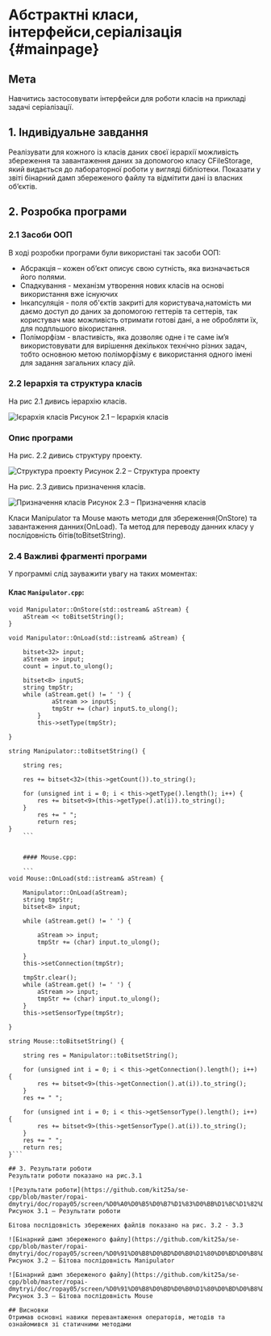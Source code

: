 # Абстрактні класи, інтерфейси,серіалізація {#mainpage} 
 
## Мета

Навчитись застосовувати інтерфейси для роботи класів на прикладі
задачі серіалізації.
 
## 1. Індивідуальне завдання 
 
Реалізувати для кожного із класів даних своєї ієрархії можливість
збереження та завантаження даних за допомогою класу CFileStorage, який
видається до лабораторної роботи у вигляді бібліотеки.
Показати у звіті бінарний дамп збереженого файлу та відмітити дані із
власних об’єктів.

## 2. Розробка програми

### 2.1 Засоби ООП
В ході розробки програми були використані так засоби ООП: 
- Абсракція – кожен об’єкт описує свою сутність, яка визначається його полями.
- Спадкування - механізм утворення нових класів на основі використання вже існуючих
- Інкапсуляція - поля об'єктів закриті для користувача,натомість ми даємо доступ до даних за допомогою геттерів та сеттерів, так користувач має можливість отримати готові дані, а не обробляти їх, для подпльшого вікористання.
- Поліморфізм - властивість, яка дозволяє одне і те саме ім’я використовувати для вирішення декількох технічно різних задач, тобто основною метою поліморфізму є використання одного імені для задання загальних класу дій.
 
### 2.2 Іерархія та структура класів
На рис 2.1 дивись іерархію класів.


![Ієрархія класів](https://github.com/kit25a/se-cpp/blob/master/ropai-dmytryi/doc/ropay05/screen/%D0%98%D0%B5%D1%80%D0%B0%D1%80%D1%85%D0%B8%D1%8F.jpg)
Рисунок 2.1 – Ієрархія класів

### Опис програми 
На рис. 2.2 дивись структуру проекту.

![Структура проекту](https://github.com/kit25a/se-cpp/blob/master/ropai-dmytryi/doc/ropay05/screen/%D0%A1%D1%82%D1%80%D1%83%D0%BA%D1%82%D1%83%D1%80%D0%B0.JPG)
Рисунок 2.2 – Структура проекту


На рис. 2.3 дивись призначення класів.

![Призначення класів](https://github.com/kit25a/se-cpp/blob/master/ropai-dmytryi/doc/ropay05/screen/%D0%9D%D0%B0%D0%B7%D0%BD%D0%B0%D1%87%D0%B5%D0%BD%D0%B8%D0%B5.JPG)
Рисунок 2.3 – Призначення класів

Класи Manipulator та Mouse мають методи для збереження(OnStore) та завантаження данних(OnLoad). Та метод для переводу данних класу у послідовність бітів(toBitsetString).


### 2.4 Важливі фрагменті програми

У программі слід зауважити увагу на таких моментах: 

#### Клас `Manipulator.cpp`:
	
```
void Manipulator::OnStore(std::ostream& aStream) {
	aStream << toBitsetString();
}

void Manipulator::OnLoad(std::istream& aStream) {

	bitset<32> input;
	aStream >> input;
	count = input.to_ulong();

	bitset<8> inputS;
	string tmpStr;
	while (aStream.get() != ' ') {
			aStream >> inputS;
			tmpStr += (char) inputS.to_ulong();
		}
		this->setType(tmpStr);

}

string Manipulator::toBitsetString() {

	string res;

	res += bitset<32>(this->getCount()).to_string();

	for (unsigned int i = 0; i < this->getType().length(); i++) {
		res += bitset<9>(this->getType().at(i)).to_string();
	}
		res += " ";
		return res;
}
	```

	
	#### Mouse.cpp:

	```
void Mouse::OnLoad(std::istream& aStream) {

	Manipulator::OnLoad(aStream);
	string tmpStr;
	bitset<8> input;

	while (aStream.get() != ' ') {

		aStream >> input;
		tmpStr += (char) input.to_ulong();

	}
	this->setConnection(tmpStr);

	tmpStr.clear();
	while (aStream.get() != ' ') {
		aStream >> input;
		tmpStr += (char) input.to_ulong();
	}
	this->setSensorType(tmpStr);

}

string Mouse::toBitsetString() {

	string res = Manipulator::toBitsetString();

	for (unsigned int i = 0; i < this->getConnection().length(); i++) {
		res += bitset<9>(this->getConnection().at(i)).to_string();
	}
	res += " ";

	for (unsigned int i = 0; i < this->getSensorType().length(); i++) {
		res += bitset<9>(this->getSensorType().at(i)).to_string();
	}
	res += " ";
	return res;
}```

## 3. Результати роботи
Результати роботи показано на рис.3.1

![Результати роботи](https://github.com/kit25a/se-cpp/blob/master/ropai-dmytryi/doc/ropay05/screen/%D0%A0%D0%B5%D0%B7%D1%83%D0%BB%D1%8C%D1%82%D0%B0%D1%82%D1%8B.JPG)
Рисунок 3.1 – Результати роботи

Бітова послідовність збережених файлів показано на рис. 3.2 - 3.3

![Бінарний дамп збереженого файлу](https://github.com/kit25a/se-cpp/blob/master/ropai-dmytryi/doc/ropay05/screen/%D0%91%D0%B8%D0%BD%D0%B0%D1%80%D0%BD%D0%B8%D0%BA%20Manip.JPG)
Рисунок 3.2 – Бітова послідовність Manipulator

![Бінарний дамп збереженого файлу](https://github.com/kit25a/se-cpp/blob/master/ropai-dmytryi/doc/ropay05/screen/%D0%91%D0%B8%D0%BD%D0%B0%D1%80%D0%BD%D0%B8%D0%BA%20Mouse.JPG)
Рисунок 3.3 – Бітова послідовність Mouse

## Висновки 
Отримав основні навики перевантаження операторів, методів та ознайомився зі статичними методами